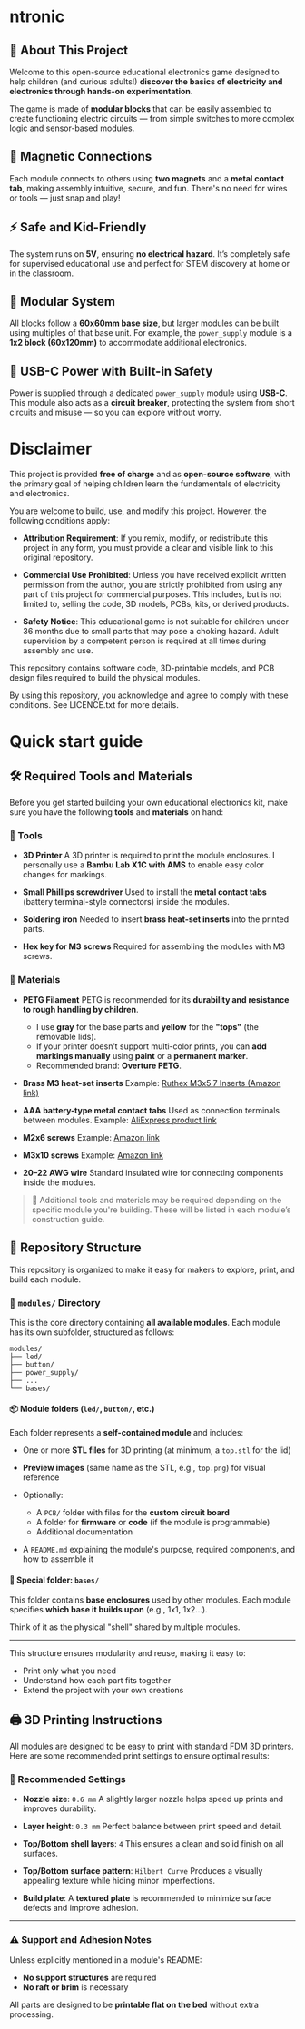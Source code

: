 # ntronic

## 🔧 About This Project

Welcome to this open-source educational electronics game designed to help children (and curious adults!) **discover the basics of electricity and electronics through hands-on experimentation**.

The game is made of **modular blocks** that can be easily assembled to create functioning electric circuits — from simple switches to more complex logic and sensor-based modules.

## 🧲 Magnetic Connections

Each module connects to others using **two magnets** and a **metal contact tab**, making assembly intuitive, secure, and fun. There's no need for wires or tools — just snap and play!

## ⚡ Safe and Kid-Friendly

The system runs on **5V**, ensuring **no electrical hazard**. It’s completely safe for supervised educational use and perfect for STEM discovery at home or in the classroom.

## 🧩 Modular System

All blocks follow a **60x60mm base size**, but larger modules can be built using multiples of that base unit. For example, the `power_supply` module is a **1x2 block (60x120mm)** to accommodate additional electronics.

## 🔌 USB-C Power with Built-in Safety

Power is supplied through a dedicated `power_supply` module using **USB-C**. This module also acts as a **circuit breaker**, protecting the system from short circuits and misuse — so you can explore without worry.

# Disclaimer
This project is provided **free of charge** and as **open-source software**, with the primary goal of helping children learn the fundamentals of electricity and electronics.

You are welcome to build, use, and modify this project. However, the following conditions apply:

- **Attribution Requirement**: If you remix, modify, or redistribute this project in any form, you must provide a clear and visible link to this original repository.

- **Commercial Use Prohibited**: Unless you have received explicit written permission from the author, you are strictly prohibited from using any part of this project for commercial purposes. This includes, but is not limited to, selling the code, 3D models, PCBs, kits, or derived products.

- **Safety Notice**: This educational game is not suitable for children under 36 months due to small parts that may pose a choking hazard. Adult supervision by a competent person is required at all times during assembly and use.

This repository contains software code, 3D-printable models, and PCB design files required to build the physical modules.

By using this repository, you acknowledge and agree to comply with these conditions. See LICENCE.txt for more details.

# Quick start guide

## 🛠️ Required Tools and Materials

Before you get started building your own educational electronics kit, make sure you have the following **tools** and **materials** on hand:

### 🧰 Tools

* **3D Printer**
  A 3D printer is required to print the module enclosures. I personally use a **Bambu Lab X1C with AMS** to enable easy color changes for markings.

* **Small Phillips screwdriver**
  Used to install the **metal contact tabs** (battery terminal-style connectors) inside the modules.

* **Soldering iron**
  Needed to insert **brass heat-set inserts** into the printed parts.

* **Hex key for M3 screws**
  Required for assembling the modules with M3 screws.


### 🧱 Materials

* **PETG Filament**
  PETG is recommended for its **durability and resistance to rough handling by children**.

  * I use **gray** for the base parts and **yellow** for the **"tops"** (the removable lids).
  * If your printer doesn’t support multi-color prints, you can **add markings manually** using **paint** or a **permanent marker**.
  * Recommended brand: **Overture PETG**.

* **Brass M3 heat-set inserts**
  Example: [Ruthex M3x5.7 Inserts (Amazon link)](https://www.amazon.fr/dp/B08BCRZZS3)

* **AAA battery-type metal contact tabs**
  Used as connection terminals between modules.
  Example: [AliExpress product link](https://fr.aliexpress.com/item/32946601230.html)

* **M2x6 screws**
  Example: [Amazon link](https://www.amazon.fr/dp/B0CH9ZXMSK)

* **M3x10 screws**
  Example: [Amazon link](https://www.amazon.fr/dp/B0DN79L3NP)

* **20–22 AWG wire**
  Standard insulated wire for connecting components inside the modules.

> 🔧 Additional tools and materials may be required depending on the specific module you're building. These will be listed in each module’s construction guide.


## 📁 Repository Structure

This repository is organized to make it easy for makers to explore, print, and build each module.

### 🧩 `modules/` Directory

This is the core directory containing **all available modules**. Each module has its own subfolder, structured as follows:

```
modules/
├── led/
├── button/
├── power_supply/
├── ...
└── bases/
```

#### 📦 Module folders (`led/`, `button/`, etc.)

Each folder represents a **self-contained module** and includes:

* One or more **STL files** for 3D printing (at minimum, a `top.stl` for the lid)
* **Preview images** (same name as the STL, e.g., `top.png`) for visual reference
* Optionally:

  * A `PCB/` folder with files for the **custom circuit board**
  * A folder for **firmware** or **code** (if the module is programmable)
  * Additional documentation
* A `README.md` explaining the module's purpose, required components, and how to assemble it

#### 🧱 Special folder: `bases/`

This folder contains **base enclosures** used by other modules.
Each module specifies **which base it builds upon** (e.g., 1x1, 1x2…).

Think of it as the physical "shell" shared by multiple modules.

---

This structure ensures modularity and reuse, making it easy to:

* Print only what you need
* Understand how each part fits together
* Extend the project with your own creations


## 🖨️ 3D Printing Instructions

All modules are designed to be easy to print with standard FDM 3D printers. Here are some recommended print settings to ensure optimal results:

### 🔧 Recommended Settings

* **Nozzle size**: `0.6 mm`
  A slightly larger nozzle helps speed up prints and improves durability.

* **Layer height**: `0.3 mm`
  Perfect balance between print speed and detail.

* **Top/Bottom shell layers**: `4`
  This ensures a clean and solid finish on all surfaces.

* **Top/Bottom surface pattern**: `Hilbert Curve`
  Produces a visually appealing texture while hiding minor imperfections.

* **Build plate**:
  A **textured plate** is recommended to minimize surface defects and improve adhesion.

---

### ⚠️ Support and Adhesion Notes

Unless explicitly mentioned in a module's README:

* **No support structures** are required
* **No raft or brim** is necessary

All parts are designed to be **printable flat on the bed** without extra processing.



